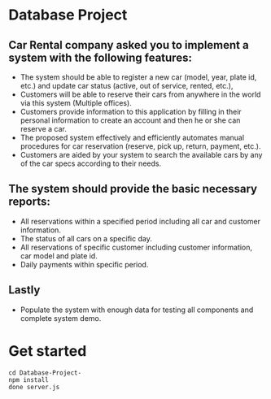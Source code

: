 # Database Project

## Car Rental company asked you to implement a system with the following features:
- The system should be able to register a new car (model, year, plate id, etc.) and update car status (active, out of service, rented, etc.),
- Customers will be able to reserve their cars from anywhere in the world via this system (Multiple offices).
- Customers provide information to this application by filling in their personal information to create an account and then he or she can reserve a car.
- The proposed system effectively and efficiently automates manual procedures for car reservation (reserve, pick up, return, payment, etc.).
- Customers are aided by your system to search the available cars by any of the car specs according to their needs.
## The system should provide the basic necessary reports:
- All reservations within a specified period including all car and customer information.
- The status of all cars on a specific day.
- All reservations of specific customer including customer information, car model and plate id.
- Daily payments within specific period.

## Lastly
- Populate the system with enough data for testing all components and complete system demo.


# Get started

```
cd Database-Project-
npm install
done server.js
```